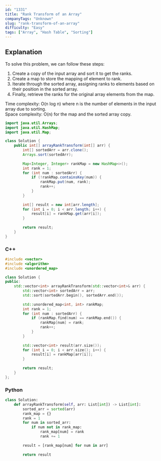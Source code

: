 ```yaml
---
id: "1331"
title: "Rank Transform of an Array"
companyTags: "Unknown"
slug: "rank-transform-of-an-array"
difficulty: "Easy"
tags: ["Array", "Hash Table", "Sorting"]
---
```


## Explanation
To solve this problem, we can follow these steps:
1. Create a copy of the input array and sort it to get the ranks.
2. Create a map to store the mapping of element to rank.
3. Iterate through the sorted array, assigning ranks to elements based on their position in the sorted array.
4. Finally, retrieve the ranks for the original array elements from the map.

Time complexity: O(n log n) where n is the number of elements in the input array due to sorting.  
Space complexity: O(n) for the map and the sorted array copy.
```java
import java.util.Arrays;
import java.util.HashMap;
import java.util.Map;

class Solution {
    public int[] arrayRankTransform(int[] arr) {
        int[] sortedArr = arr.clone();
        Arrays.sort(sortedArr);
        
        Map<Integer, Integer> rankMap = new HashMap<>();
        int rank = 1;
        for (int num : sortedArr) {
            if (!rankMap.containsKey(num)) {
                rankMap.put(num, rank);
                rank++;
            }
        }
        
        int[] result = new int[arr.length];
        for (int i = 0; i < arr.length; i++) {
            result[i] = rankMap.get(arr[i]);
        }
        
        return result;
    }
}
```

### C++
```cpp
#include <vector>
#include <algorithm>
#include <unordered_map>

class Solution {
public:
    std::vector<int> arrayRankTransform(std::vector<int>& arr) {
        std::vector<int> sortedArr = arr;
        std::sort(sortedArr.begin(), sortedArr.end());
        
        std::unordered_map<int, int> rankMap;
        int rank = 1;
        for (int num : sortedArr) {
            if (rankMap.find(num) == rankMap.end()) {
                rankMap[num] = rank;
                rank++;
            }
        }
        
        std::vector<int> result(arr.size());
        for (int i = 0; i < arr.size(); i++) {
            result[i] = rankMap[arr[i]];
        }
        
        return result;
    }
};
```

### Python
```python
class Solution:
    def arrayRankTransform(self, arr: List[int]) -> List[int]:
        sorted_arr = sorted(arr)
        rank_map = {}
        rank = 1
        for num in sorted_arr:
            if num not in rank_map:
                rank_map[num] = rank
                rank += 1
        
        result = [rank_map[num] for num in arr]
        
        return result
```